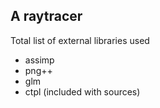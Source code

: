 ## A raytracer

Total list of external libraries used
 - assimp
 - png++
 - glm
 - ctpl (included with sources)